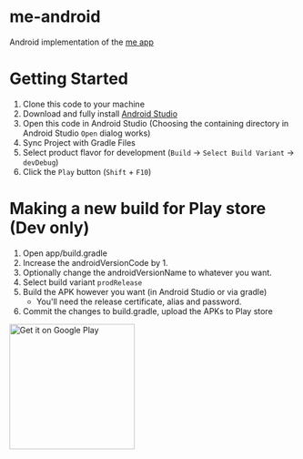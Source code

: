 me-android
==========
Android implementation of the [me app](https://github.com/teamforus/me)

Getting Started
===============

1. Clone this code to your machine
2. Download and fully install [Android Studio](https://developer.android.com/studio/index.html)
3. Open this code in Android Studio (Choosing the containing directory in Android Studio `Open` dialog works)
4. Sync Project with Gradle Files
5. Select product flavor for development (`Build` -> `Select Build Variant` -> `devDebug`)
6. Click the `Play` button (`Shift` + `F10`)

Making a new build for Play store (Dev only)
============================================

1. Open app/build.gradle
2. Increase the androidVersionCode by 1.
3. Optionally change the androidVersionName to whatever you want.
5. Select build variant `prodRelease`
4. Build the APK however you want (in Android Studio or via gradle)
    - You'll need the release certificate, alias and password.
5. Commit the changes to build.gradle, upload the APKs to Play store


<a href='https://play.google.com/store/apps/details?id=io.forus.me'><img alt='Get it on Google Play' src='https://play.google.com/intl/en_us/badges/images/generic/en_badge_web_generic.png' width='220px'/></a>

